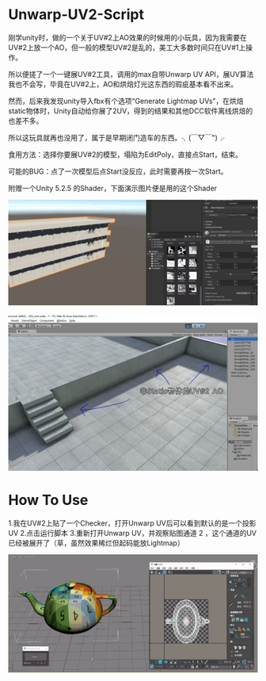 # Unwarp-UV2-Script

刚学unity时，做的一个关于UV#2上AO效果的时候用的小玩具，因为我需要在UV#2上放一个AO，但一般的模型UV#2是乱的，美工大多数时间只在UV#1上操作。

所以便搓了一个一键展UV#2工具，调用的max自带Unwarp UV API，展UV算法我也不会写，毕竟在UV#2上，AO和烘焙灯光这东西的瑕疵基本看不出来。

然而，后来我发现unity导入fbx有个选项“Generate Lightmap UVs”，在烘焙static物体时，Unity自动给你展了2UV，得到的结果和其他DCC软件离线烘焙的也差不多。

所以这玩具就再也没用了，属于是早期闭门造车的东西。╮(￣▽￣")╭

食用方法：选择你要展UV#2的模型，塌陷为EditPoly，直接点Start，结束。

可能的BUG：点了一次模型后点Start没反应，此时需要再按一次Start。

附赠一个Unity 5.2.5 的Shader，下面演示图片便是用的这个Shader

![image](https://github.com/DaiZiLing/Unwarp-UV2-Script/blob/main/Images/0319_1.gif)

![image](https://github.com/DaiZiLing/Unwarp-UV2-Script/blob/main/Images/0319_3.png)

# How To Use

1.我在UV#2上贴了一个Checker，打开Unwarp UV后可以看到默认的是一个投影UV
2.点击运行脚本
3.重新打开Unwarp UV，并观察贴图通道 2 ，这个通道的UV已经被展开了（草，虽然效果稀烂但起码能放Lightmap）

![image](https://github.com/DaiZiLing/Unwarp-UV2-Script/blob/main/Images/0317_2.gif)
